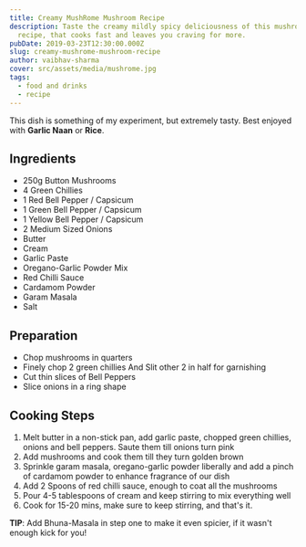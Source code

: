 ```yaml
---
title: Creamy MushRome Mushroom Recipe
description: Taste the creamy mildly spicy deliciousness of this mushroom
  recipe, that cooks fast and leaves you craving for more.
pubDate: 2019-03-23T12:30:00.000Z
slug: creamy-mushrome-mushroom-recipe
author: vaibhav-sharma
cover: src/assets/media/mushrome.jpg
tags:
  - food and drinks
  - recipe
---
```

This dish is something of my experiment, but extremely tasty. Best enjoyed with **Garlic Naan** or **Rice**.

## Ingredients

* 250g Button Mushrooms
* 4 Green Chillies
* 1 Red Bell Pepper / Capsicum
* 1 Green Bell Pepper / Capsicum
* 1 Yellow Bell Pepper / Capsicum
* 2 Medium Sized Onions
* Butter
* Cream
* Garlic Paste
* Oregano-Garlic Powder Mix
* Red Chilli Sauce
* Cardamom Powder
* Garam Masala
* Salt

## Preparation

* Chop mushrooms in quarters
* Finely chop 2 green chillies And Slit other 2 in half for garnishing
* Cut thin slices of Bell Peppers
* Slice onions in a ring shape

## Cooking Steps

1. Melt butter in a non-stick pan, add garlic paste, chopped green chillies, onions and bell peppers. Saute them till onions turn pink
2. Add mushrooms and cook them till they turn golden brown
3. Sprinkle garam masala, oregano-garlic powder liberally and add a pinch of cardamom powder to enhance fragrance of our dish
4. Add 2 Spoons of red chilli sauce, enough to coat all the mushrooms
5. Pour 4-5 tablespoons of cream and keep stirring to mix everything well
6. Cook for 15-20 mins, make sure to keep stirring, and that's it.

**TIP**: Add Bhuna-Masala in step one to make it even spicier, if it wasn't enough kick for you!
